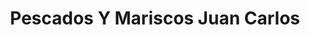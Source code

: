 ---
title: "Pescados Y Mariscos Juan Carlos"
url: /torrent/pescados-y-mariscos-juan-carlos/
shop: Fisch
---